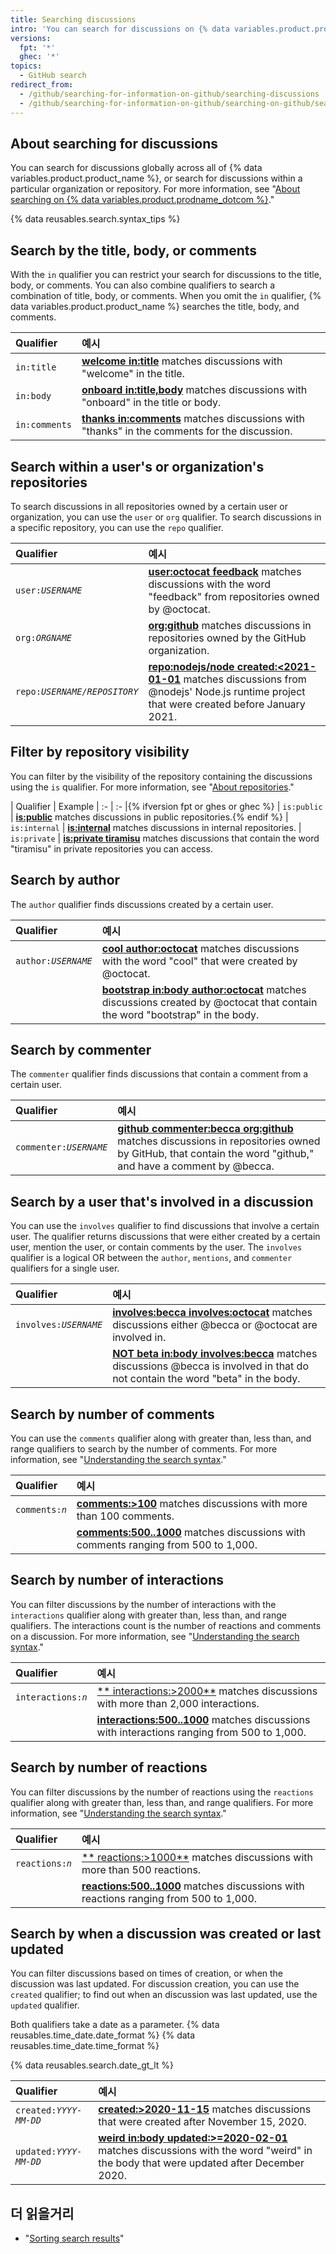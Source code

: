 ```yaml
---
title: Searching discussions
intro: 'You can search for discussions on {% data variables.product.product_name %} and narrow the results using search qualifiers.'
versions:
  fpt: '*'
  ghec: '*'
topics:
  - GitHub search
redirect_from:
  - /github/searching-for-information-on-github/searching-discussions
  - /github/searching-for-information-on-github/searching-on-github/searching-discussions
---
```


## About searching for discussions

You can search for discussions globally across all of {% data variables.product.product_name %}, or search for discussions within a particular organization or repository. For more information, see "[About searching on {% data variables.product.prodname_dotcom %}](/github/searching-for-information-on-github/about-searching-on-github)."

{% data reusables.search.syntax_tips %}

## Search by the title, body, or comments

With the `in` qualifier you can restrict your search for discussions to the title, body, or comments. You can also combine qualifiers to search a combination of title, body, or comments. When you omit the `in` qualifier, {% data variables.product.product_name %} searches the title, body, and comments.

| Qualifier     | 예시                                                                                                                                                               |
|:------------- |:---------------------------------------------------------------------------------------------------------------------------------------------------------------- |
| `in:title`    | [**welcome in:title**](https://github.com/search?q=welcome+in%3Atitle&type=Discussions) matches discussions with "welcome" in the title.                         |
| `in:body`     | [**onboard in:title,body**](https://github.com/search?q=onboard+in%3Atitle%2Cbody&type=Discussions) matches discussions with "onboard" in the title or body.     |
| `in:comments` | [**thanks in:comments**](https://github.com/search?q=thanks+in%3Acomment&type=Discussions) matches discussions with "thanks" in the comments for the discussion. |

## Search within a user's or organization's repositories

To search discussions in all repositories owned by a certain user or organization, you can use the  `user` or `org` qualifier. To search discussions in a specific repository, you can use the `repo` qualifier.

| Qualifier                 | 예시                                                                                                                                                                                                                                     |
|:------------------------- |:-------------------------------------------------------------------------------------------------------------------------------------------------------------------------------------------------------------------------------------- |
| <code>user:<em>USERNAME</em></code> | [**user:octocat feedback**](https://github.com/search?q=user%3Aoctocat+feedback&type=Discussions) matches discussions with the word "feedback" from repositories owned by @octocat.                                                    |
| <code>org:<em>ORGNAME</em></code> | [**org:github**](https://github.com/search?q=org%3Agithub&type=Discussions&utf8=%E2%9C%93) matches discussions in repositories owned by the GitHub organization.                                                                       |
| <code>repo:<em>USERNAME/REPOSITORY</em></code> | [**repo:nodejs/node created:<2021-01-01**](https://github.com/search?q=repo%3Anodejs%2Fnode+created%3A%3C2020-01-01&type=Discussions) matches discussions from @nodejs' Node.js runtime project that were created before January 2021. |

## Filter by repository visibility

You can filter by the visibility of the repository containing the discussions using the `is` qualifier. For more information, see "[About repositories](/repositories/creating-and-managing-repositories/about-repositories#about-repository-visibility)."

| Qualifier  | Example | :- | :- |{% ifversion fpt or ghes or ghec %} | `is:public` | [**is:public**](https://github.com/search?q=is%3Apublic&type=Discussions) matches discussions in public repositories.{% endif %} | `is:internal` | [**is:internal**](https://github.com/search?q=is%3Ainternal&type=Discussions) matches discussions in internal repositories. | `is:private` | [**is:private tiramisu**](https://github.com/search?q=is%3Aprivate+tiramisu&type=Discussions) matches discussions that contain the word "tiramisu" in private repositories you can access.

## Search by author

The `author` qualifier finds discussions created by a certain user.

| Qualifier                 | 예시                                                                                                                                                                                                               |
|:------------------------- |:---------------------------------------------------------------------------------------------------------------------------------------------------------------------------------------------------------------- |
| <code>author:<em>USERNAME</em></code> | [**cool author:octocat**](https://github.com/search?q=cool+author%3Aoctocat&type=Discussions) matches discussions with the word "cool" that were created by @octocat.                                            |
|                           | [**bootstrap in:body author:octocat**](https://github.com/search?q=bootstrap+in%3Abody+author%3Aoctocat&type=Discussions) matches discussions created by @octocat that contain the word "bootstrap" in the body. |

## Search by commenter

The `commenter` qualifier finds discussions that contain a comment from a certain user.

| Qualifier                 | 예시                                                                                                                                                                                                                                                            |
|:------------------------- |:------------------------------------------------------------------------------------------------------------------------------------------------------------------------------------------------------------------------------------------------------------- |
| <code>commenter:<em>USERNAME</em></code> | [**github commenter:becca org:github**](https://github.com/search?utf8=%E2%9C%93&q=github+commenter%3Abecca+org%3Agithub&type=Discussions) matches discussions in repositories owned by GitHub, that contain the word "github," and have a comment by @becca. |

## Search by a user that's involved in a discussion

You can use the `involves` qualifier to find discussions that involve a certain user. The qualifier returns discussions that were either created by a certain user, mention the user, or contain comments by the user. The `involves` qualifier is a logical OR between the `author`, `mentions`, and `commenter` qualifiers for a single user.

| Qualifier                 | 예시                                                                                                                                                                                                                 |
|:------------------------- |:------------------------------------------------------------------------------------------------------------------------------------------------------------------------------------------------------------------ |
| <code>involves:<em>USERNAME</em></code> | **[involves:becca involves:octocat](https://github.com/search?q=involves%3Abecca+involves%3Aoctocat&type=Discussions)** matches discussions either @becca or @octocat are involved in.                             |
|                           | [**NOT beta in:body involves:becca**](https://github.com/search?q=NOT+beta+in%3Abody+involves%3Abecca&type=Discussions) matches discussions @becca is involved in that do not contain the word "beta" in the body. |

## Search by number of comments

You can use the `comments` qualifier along with greater than, less than, and range qualifiers to search by the number of comments. For more information, see "[Understanding the search syntax](/github/searching-for-information-on-github/understanding-the-search-syntax)."

| Qualifier                 | 예시                                                                                                                                                       |
|:------------------------- |:-------------------------------------------------------------------------------------------------------------------------------------------------------- |
| <code>comments:<em>n</em></code> | [**comments:&gt;100**](https://github.com/search?q=comments%3A%3E100&type=Discussions) matches discussions with more than 100 comments.            |
|                           | [**comments:500..1000**](https://github.com/search?q=comments%3A500..1000&type=Discussions) matches discussions with comments ranging from 500 to 1,000. |

## Search by number of interactions

You can filter discussions by the number of interactions with the `interactions` qualifier along with greater than, less than, and range qualifiers. The interactions count is the number of reactions and comments on a discussion. For more information, see "[Understanding the search syntax](/github/searching-for-information-on-github/understanding-the-search-syntax)."

| Qualifier                 | 예시                                                                                                                                                  |
|:------------------------- |:--------------------------------------------------------------------------------------------------------------------------------------------------- |
| <code>interactions:<em>n</em></code> | [** interactions:&gt;2000**](https://github.com/search?q=interactions%3A%3E2000) matches discussions with more than 2,000 interactions.   |
|                           | [**interactions:500..1000**](https://github.com/search?q=interactions%3A500..1000) matches discussions with interactions ranging from 500 to 1,000. |

## Search by number of reactions

You can filter discussions by the number of reactions using the `reactions` qualifier along with greater than, less than, and range qualifiers. For more information, see "[Understanding the search syntax](/github/searching-for-information-on-github/understanding-the-search-syntax)."

| Qualifier                 | 예시                                                                                                                                         |
|:------------------------- |:------------------------------------------------------------------------------------------------------------------------------------------ |
| <code>reactions:<em>n</em></code> | [** reactions:&gt;1000**](https://github.com/search?q=reactions%3A%3E500) matches discussions with more than 500 reactions.      |
|                           | [**reactions:500..1000**](https://github.com/search?q=reactions%3A500..1000) matches discussions with reactions ranging from 500 to 1,000. |

## Search by when a discussion was created or last updated

You can filter discussions based on times of creation, or when the discussion was last updated. For discussion creation, you can use the `created` qualifier; to find out when an discussion was last updated, use the `updated` qualifier.

Both qualifiers take a date as a parameter. {% data reusables.time_date.date_format %} {% data reusables.time_date.time_format %}

{% data reusables.search.date_gt_lt %}

| Qualifier                  | 예시                                                                                                                                                                                                                             |
|:-------------------------- |:------------------------------------------------------------------------------------------------------------------------------------------------------------------------------------------------------------------------------ |
| <code>created:<em>YYYY-MM-DD</em></code>  | [**created:>2020-11-15**](https://github.com/search?q=created%3A%3E%3D2020-11-15&type=discussions) matches discussions that were created after November 15, 2020.                                                              |
| <code>updated:<em>YYYY-MM-DD</em></code> | [**weird in:body updated:>=2020-02-01**](https://github.com/search?q=weird+in%3Abody+updated%3A%3E%3D2020-12-01&type=Discussions) matches discussions with the word "weird" in the body that were updated after December 2020. |

## 더 읽을거리

- "[Sorting search results](/search-github/getting-started-with-searching-on-github/sorting-search-results/)"
